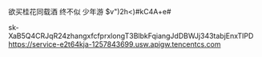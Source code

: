 欲买桂花同载酒 终不似 少年游
$v")2h<)#kC4A+e#

sk-XaB5Q4CRJqR24zhangxfcfprxlongT3BlbkFqiangJdDBWJj343tabjEnxTIPD
https://service-e2t64kja-1257843699.usw.apigw.tencentcs.com
